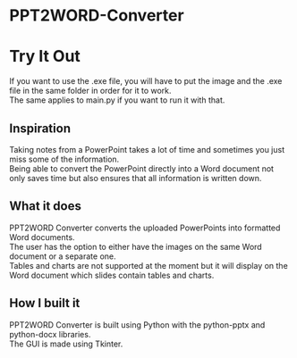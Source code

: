 # PPT2WORD-Converter
# Try It Out
If you want to use the .exe file, you will have to put the image and the .exe file in the same folder in order for it to work. \
The same applies to main.py if you want to run it with that.
## Inspiration
Taking notes from a PowerPoint takes a lot of time and sometimes you just miss some of the information. \
Being able to convert the PowerPoint directly into a Word document not only saves time but also ensures that all information is written down.
## What it does
PPT2WORD Converter converts the uploaded PowerPoints into formatted Word documents. \
The user has the option to either have the images on the same Word document or a separate one. \
Tables and charts are not supported at the moment but it will display on the Word document which slides contain tables and charts.
## How I built it
PPT2WORD Converter is built using Python with the python-pptx and python-docx libraries. \
The GUI is made using Tkinter. 
